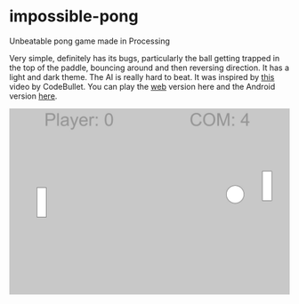 # impossible-pong
Unbeatable pong game made in Processing

Very simple, definitely has its bugs, particularly the ball getting trapped in the top of the paddle, bouncing around and then reversing direction.
It has a light and dark theme.
The AI is really hard to beat. It was inspired by [this](https://www.youtube.com/watch?v=tcymhYbRvw8) video by CodeBullet. 
You can play the [web](https://www.weirdy.dev/pong) version here and the Android version [here](https://play.google.com/store/apps/details?id=com.weirdydev.impossiblepong).

![example](exampleImage.jpg)
